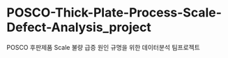 # POSCO-Thick-Plate-Process-Scale-Defect-Analysis_project
POSCO 후판제품 Scale 불량 급증 원인 규명을 위한 데이터분석 팀프로젝트
